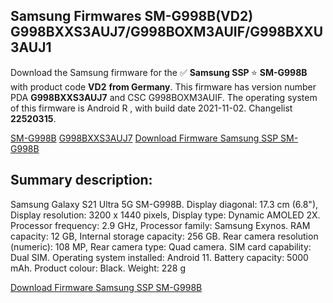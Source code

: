 <h2>Samsung Firmwares SM-G998B(VD2) G998BXXS3AUJ7/G998BOXM3AUIF/G998BXXU3AUJ1</h2>
Download the Samsung firmware for the ✅ <strong>Samsung SSP </strong> ⭐ <strong>SM-G998B</strong> with product code <strong>VD2</strong> <strong> from Germany</strong>. This firmware has version number PDA <strong>G998BXXS3AUJ7</strong> and CSC G998BOXM3AUIF. The operating system of this firmware is Android R , with build date 2021-11-02. Changelist <strong>22520315</strong>.


[SM-G998B](https://samfirm.shop/samsung/model/SM-G998B)
[G998BXXS3AUJ7](https://samfirm.shop/samsung/pda/G998BXXS3AUJ7)
[Download Firmware Samsung SSP SM-G998B](https://samfirm.shop/samsung/firmware/470899)
<h2>Summary description:</h2>
<p>Samsung Galaxy S21 Ultra 5G SM-G998B. Display diagonal: 17.3 cm (6.8"), Display resolution: 3200 x 1440 pixels, Display type: Dynamic AMOLED 2X. Processor frequency: 2.9 GHz, Processor family: Samsung Exynos. RAM capacity: 12 GB, Internal storage capacity: 256 GB. Rear camera resolution (numeric): 108 MP, Rear camera type: Quad camera. SIM card capability: Dual SIM. Operating system installed: Android 11. Battery capacity: 5000 mAh. Product colour: Black. Weight: 228 g</p>


[Download Firmware Samsung SSP SM-G998B](https://samfirm.shop/samsung/firmware/470899)
